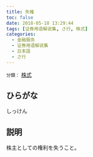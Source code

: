 ```yaml
---
title: 失権
toc: false
date: 2018-05-18 13:29:44
tags: [证券用语解说集, さ行, 株式]
categories:
  - 金融服务
  - 证券用语解说集
  - 日本語
  - さ行
---
```


`分類：` [株式](/tags/株式/)

## ひらがな

しっけん

## 説明

株主としての権利を失うこと。
